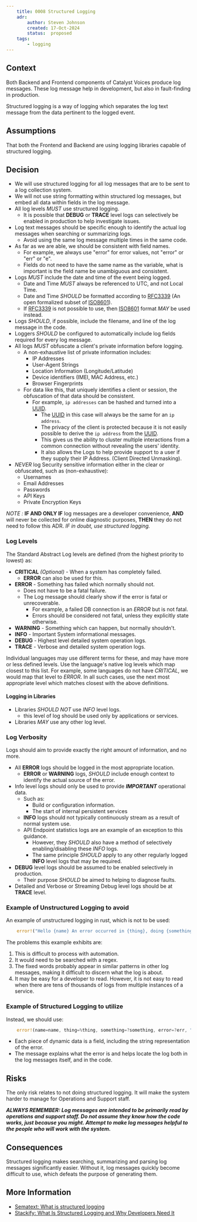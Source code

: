 ```yaml
---
    title: 0008 Structured Logging
    adr:
        author: Steven Johnson
        created: 17-Oct-2024
        status:  proposed
    tags:
        - logging
---
```


<!-- cspell: words Sematext,Stackify -->

## Context

Both Backend and Frontend components of Catalyst Voices produce log messages.
These log message help in development, but also in fault-finding in production.

Structured logging is a way of logging which separates the log text message from the data pertinent to the logged event.

## Assumptions

That both the Frontend and Backend are using logging libraries capable of structured logging.

## Decision

* We will use structured logging for all log messages that are to be sent to a log collection system.
* We will not use string formatting within structured log messages, but embed all data within fields in the log message.
* All log levels *MUST* use structured logging.
  * It is possible that **DEBUG** or **TRACE** level logs can selectively be enabled in production to help investigate issues.
* Log text messages should be specific enough to identify the actual log messages when searching or summarizing logs.
  * Avoid using the same log message multiple times in the same code.
* As far as we are able, we should be consistent with field names.
  * For example, we always use "error" for error values, not "error" or "err" or "e".
  * Fields do not need to have the same name as the variable, what is important is the field name be unambiguous and consistent.
* Logs *MUST* include the date and time of the event being logged.
  * Date and Time *MUST* always be referenced to UTC, and not Local Time.
  * Date and Time *SHOULD* be formatted according to [RFC3339] (An open formalized subset of [ISO8601]).
  * If [RFC3339] is not possible to use, then [ISO8601] format *MAY* be used instead.
* Logs *SHOULD*, if possible, include the filename, and line of the log message in the code.
* Loggers *SHOULD* be configured to automatically include log fields required for every log message.
* All logs *MUST* obfuscate a client's private information before logging.
  * A non-exhaustive list of private information includes:
    * IP Addresses
    * User-Agent Strings
    * Location Information (Longitude/Latitude)
    * Device identifiers (IMEI, MAC Address, etc.)
    * Browser Fingerprints
  * For data like this, that uniquely identifies a client or session, the obfuscation of that data should be consistent.
    * For example, `ip addresses` can be hashed and turned into a [UUID].
      * The [UUID] in this case will always be the same for an `ip address`.
      * The privacy of the client is protected because it is not easily possible to derive the `ip address` from the [UUID].
      * This gives us the ability to cluster multiple interactions from a common connection without revealing the users' identity.
      * It also allows the Logs to help provide support to a user if they supply their IP Address. (Client Directed Unmasking).
* *NEVER* log Security sensitive information either in the clear or obfuscated, such as (non-exhaustive):
  * Usernames
  * Email Addresses
  * Passwords
  * API Keys
  * Private Encryption Keys

*NOTE :* **IF AND ONLY IF** log messages are a developer convenience,
**AND** will never be collected for online diagnostic purposes,
**THEN** they do not need to follow this ADR.
*IF in doubt, use structured logging.*

### Log Levels

The Standard Abstract Log levels are defined (from the highest priority to lowest) as:

* **CRITICAL** *(Optional)* - When a system has completely failed.
  * **ERROR** can also be used for this.
* **ERROR** - Something has failed which normally should not.
  * Does not have to be a fatal failure.
  * The Log message should clearly show if the error is fatal or unrecoverable.
    * For example, a failed DB connection is an *ERROR* but is not fatal.
    * Errors should be considered not fatal, unless they explicitly state otherwise.
* **WARNING** - Something which can happen, but normally shouldn't.
* **INFO** - Important System informational messages.
* **DEBUG** - Highest level detailed system operation logs.
* **TRACE** - Verbose and detailed system operation logs.

Individual languages may use different terms for these, and may have more or less defined levels.
Use the language's native log levels which map closest to this list.
For example, some languages do not have *CRITICAL*, we would map that level to *ERROR*.
In all such cases, use the next most appropriate level which matches closest with the above definitions.

#### Logging in Libraries

* Libraries *SHOULD NOT* use *INFO* level logs.
  * this level of log should be used only by applications or services.
* Libraries *MAY* use any other log level.

### Log Verbosity

Logs should aim to provide exactly the right amount of information, and no more.

* All **ERROR** logs should be logged in the most appropriate location.
  * **ERROR** or **WARNING** logs, *SHOULD* include enough context to identify the actual source of the error.
* Info level logs should only be used to provide ***IMPORTANT*** operational data.
  * Such as:
    * Build or configuration information.
    * The start of internal persistent services
  * **INFO** logs should not typically continuously stream as a result of normal system use.
  * API Endpoint statistics logs are an example of an exception to this guidance.
    * However, they *SHOULD* also have a method of selectively enabling/disabling these *INFO* logs.
    * The same principle *SHOULD* apply to any other regularly logged **INFO** level logs that may be required.
* **DEBUG** level logs should be assumed to be enabled selectively in production.
  * Their purpose *SHOULD* be aimed to helping to diagnose faults.
* Detailed and Verbose or Streaming Debug level logs should be at **TRACE** level.

### Example of Unstructured Logging to avoid

An example of unstructured logging in rust, which is not to be used:

```rust
    error!("Hello {name} An error occurred in {thing}, doing {something:?}: {err}");
```

The problems this example exhibits are:

1. This is difficult to process with automation.
2. It would need to be searched with a regex.
3. The fixed words probably appear in similar patterns in other log messages, making it difficult to discern what the log is about.
4. It may be easy for a developer to read.
However, it is not easy to read when there are tens of thousands of logs from multiple instances of a service.

### Example of Structured Logging to utilize

Instead, we should use:

```rust
    error!(name=name, thing=%thing, something=?something, error=?err, "An error occurred processing named updates to the database");
```

* Each piece of dynamic data is a field, including the string representation of the error.
* The message explains what the error is and helps locate the log both in the log messages itself, and in the code.

## Risks

The only risk relates to not doing structured logging.
It will make the system harder to manage for Operations and Support staff.

***ALWAYS REMEMBER:
Log messages are intended to be primarily read by operations and support staff.
Do not assume they know how the code works, just because you might.
Attempt to make log messages helpful to the people who will work with the system.***

## Consequences

Structured logging makes searching, summarizing and parsing log messages significantly easier.
Without it, log messages quickly become difficult to use, which defeats the purpose of generating them.

## More Information

* [Sematext: What is structured logging](https://sematext.com/glossary/structured-logging/)
* [Stackify: What Is Structured Logging and Why Developers Need It](https://stackify.com/what-is-structured-logging-and-why-developers-need-it/)

[RFC3339]: <https://www.rfc-editor.org/rfc/rfc3339>
[ISO8601]: <https://www.iso.org/iso-8601-date-and-time-format.html>
[UUID]: <https://www.rfc-editor.org/rfc/rfc9562.html>
